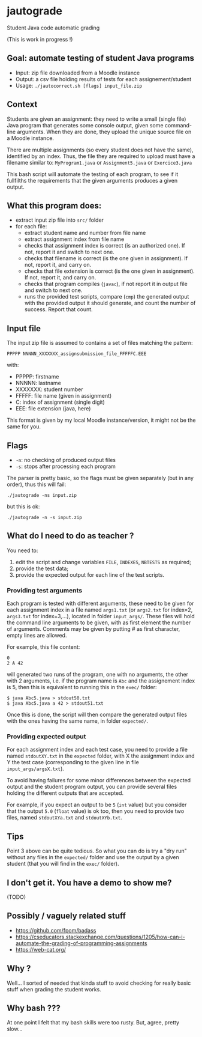 # jautograde

Student Java code automatic grading

(This is work in progress !)



## Goal: automate testing of student Java programs

- Input: zip file downloaded from a Moodle instance
- Output: a csv file holding results of tests for each assignement/student
- Usage: `./jautocorrect.sh [flags] input_file.zip`

## Context
Students are given an assignment:
they need to write a small (single file) Java program that generates some console output, given some command-line arguments.
When they are done, they upload the unique source file on a Moodle instance.

There are multiple assignments (so every student does not have the same), identified by an index.
Thus, the file they are required to upload must have a filename similar to:
`MyProgram1.java` or `Assignment5.java` or `Exercice3.java`

This bash script will automate the testing of each program, to see if it fullfilths the requirements that the given arguments produces a given output.

## What this program does:

- extract input zip file into `src/` folder
- for each file:
    - extract student name and number from file name
    - extract assignment index from file name
    - checks that assignment index is correct (is an authorized one). If not, report it and switch to next one.
    - checks that filename is correct (is the one given in assignment). If not, report it, and carry on.
    - checks that file extension is correct (is the one given in assignment). If not, report it, and carry on. 
    - checks that program compiles (`javac`), if not report it in output file and switch to next one.
    - runs the provided test scripts, compare (`cmp`) the generated output with the provided output it should generate, and count the number of success. Report that count.

## Input file
The input zip file is assumed to contains a set of files matching the pattern:
```
PPPPP NNNNN_XXXXXXX_assignsubmission_file_FFFFFC.EEE
```
with:

- PPPPP: firstname
- NNNNN: lastname
- XXXXXXX: student number
- FFFFF: file name (given in assignment)
- C: index of assignment (single digit)
- EEE: file extension (java, here)

This format is given by my local Moodle instance/version, it might not be the same for you.

## Flags

  - `-n`: no checking of produced output files
  - `-s`: stops after processing each program

The parser is pretty basic, so the flags must be given separately (but in any order), thus this will fail:
```
./jautograde -ns input.zip
```
but this is ok:
```
./jautograde -n -s input.zip
```


## What do I need to do as teacher ?

You need to:

  1. edit the script and change variables `FILE`, `INDEXES`, `NBTESTS` as required;
  2. provide the test data;
  3. provide the expected output for each line of the test scripts.

### Providing test arguments

Each program is tested with different arguments, these need to be given for each assignment index in a file named `args1.txt` (or `args2.txt` for index=2, `args3.txt` for index=3,...), located in folder `input_args/`.
These files will hold the command line arguments to be given, with as first element the number of arguments.
Comments may be given by putting # as first character, empty lines are allowed.

For example, this file content:
```
0
2 A 42
```
will generated two runs of the program, one with no arguments, the other with 2 arguments, i.e. if the program name is `Abc` and the assignement index is 5, then this is equivalent to running this in the `exec/` folder:
```
$ java Abc5.java > stdout50.txt
$ java Abc5.java a 42 > stdout51.txt
```
Once this is done, the script will then compare the generated output files with the ones having the same name, in folder `expected/`.

### Providing expected output

For each assignment index and each test case, you need to provide a file named `stdoutXY.txt`
in the `expected` folder, with X the assignment index and Y the test case (corresponding to the given line in file `input_args/argsX.txt`).

To avoid having failures for some minor differences between the expected output and the student program output, you can provide several files holding the different outputs that are accepted.

For example, if you expect an output to be `5` (`int` value) but you consider that the output `5.0` (`float` value) is ok too, then you need to provide two files, named 
`stdoutXYa.txt` and `stdoutXYb.txt`.


## Tips

Point 3 above can be quite tedious.
So what you can do is try a "dry run" without any files in the `expected/` folder and use the output by a given student (that you will find in the 
`exec/` folder).

## I don't get it. You have a demo to show me?

(TODO)

## Possibly / vaguely related stuff

- https://github.com/fpom/badass
- https://cseducators.stackexchange.com/questions/1205/how-can-i-automate-the-grading-of-programming-assignments
- https://web-cat.org/

## Why ?

Well... I sorted of needed that kinda stuff to avoid checking for really basic stuff when grading the student works.

## Why bash ???

At one point I felt that my bash skills were too rusty. But, agree, pretty slow...


  

